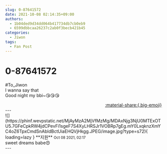 ```yaml
---
slug: 0-87641572
date: 2021-10-08 02:14:35+09:00
authors:
  - 1b04ded9d34dd064b417734db7cb0eb9
  - 6599dbbcaa26237c2ab0f3becb421b45
categories:
  - Jiwon
tags:
  - Fan Post
---
```


# 0-87641572

<div class="post-container" markdown="1">
<div class="content-container md-sidebar__scrollwrap" markdown="1">

\#To_Jiwon<br>I wanna say that<br>Good night my bbi~😘😘😘

</div>
</div>

<div style="text-align: right;" markdown="1">
<a href="https://weverse.io/fromis9/fanpost/0-87641572" style="text-align: right;">:material-share:{.big-emoji}</a>
</div>
---

<div class="comments-container md-sidebar__scrollwrap" markdown="1">
<div class="comment" markdown="1">
<div class='id-container' markdown="1">
![](https://phinf.wevpstatic.net/MjAyMzA2MjVfMzMg/MDAxNjg3NjU0MTExOTU5.7GFeCpkRW4jdCPevFi1sgeF7S4XyLHRSJr1VOBRp7gEg.mY0LxqknzXmYC4oZ6TpxCmdSnAbldBctUiaEHQVjHkgg.JPEG/image.jpg?type=s72){ loading=lazy }
**<span class="artist">지원</span>** <small>Oct 08 2021, 02:17</small><br>
</div>
<div class='comment-body' markdown="1">
sweet dreams babe😍
</div>
</div>
</div>
---
